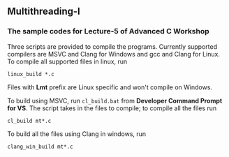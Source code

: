 ## Multithreading-I
### The sample codes for Lecture-5 of Advanced C Workshop
Three scripts are provided to compile the programs.
Currently supported compilers are MSVC and Clang for Windows and gcc and Clang for Linux.
To compile all supported files in linux, run
```
linux_build *.c
``` 

Files with **Lmt** prefix are Linux specific and won't compile on Windows.

To build using MSVC, run `cl_build.bat` from **Developer Command Prompt for VS**. The script takes in the files to compile; to compile all the files run
```
cl_build mt*.c
```

To build all the files using Clang in windows, run
```
clang_win_build mt*.c
```